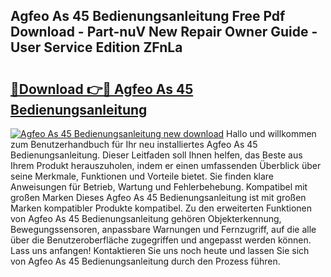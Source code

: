 ## Agfeo As 45 Bedienungsanleitung Free Pdf Download - Part-nuV New Repair Owner Guide - User Service Edition ZFnLa

# <h2><a href="http://df0r2as.blite.top/?on=Agfeo+As+45+Bedienungsanleitung">🔗Download 👉🔴 Agfeo As 45 Bedienungsanleitung</a></h2>

[![Agfeo As 45 Bedienungsanleitung new download](https://i.imgur.com/lujVjoI.png)](http://df0r2as.blite.top/?on=Agfeo+As+45+Bedienungsanleitung)
Hallo und willkommen zum Benutzerhandbuch für Ihr neu installiertes Agfeo As 45 Bedienungsanleitung. Dieser Leitfaden soll Ihnen helfen, das Beste aus Ihrem Produkt herauszuholen, indem er einen umfassenden Überblick über seine Merkmale, Funktionen und Vorteile bietet. Sie finden klare Anweisungen für Betrieb, Wartung und Fehlerbehebung. Kompatibel mit großen Marken Dieses Agfeo As 45 Bedienungsanleitung ist mit großen Marken kompatibler Produkte kompatibel. Zu den erweiterten Funktionen von Agfeo As 45 Bedienungsanleitung gehören Objekterkennung, Bewegungssensoren, anpassbare Warnungen und Fernzugriff, auf die alle über die Benutzeroberfläche zugegriffen und angepasst werden können. Lass uns anfangen! Kontaktieren Sie uns noch heute und lassen Sie sich von Agfeo As 45 Bedienungsanleitung durch den Prozess führen.
